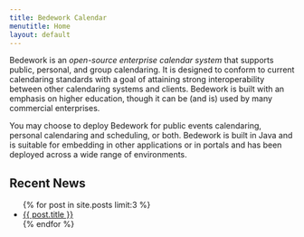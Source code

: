 ```yaml
---
title: Bedework Calendar
menutitle: Home
layout: default
---
```


Bedework is an *open-source enterprise calendar system* that supports public, personal, and group calendaring.
It is designed to conform to current calendaring standards with a goal of attaining strong interoperability
between other calendaring systems and clients. Bedework is built with an emphasis on higher education, though
it can be (and is) used by many commercial enterprises.

You may choose to deploy Bedework for public events calendaring, personal calendaring and
scheduling, or both. Bedework is built in Java and is suitable for embedding in other applications or in
portals and has been deployed across a wide range of environments.

## Recent News

<ul>
  {% for post in site.posts limit:3 %}
  <li>
    <a href="{{ post.url }}">{{ post.title }}</a>
  </li>
  {% endfor %}
</ul>